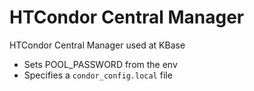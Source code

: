 # HTCondor Central Manager
HTCondor Central Manager used at KBase

* Sets POOL_PASSWORD from the env
* Specifies a `condor_config.local` file
